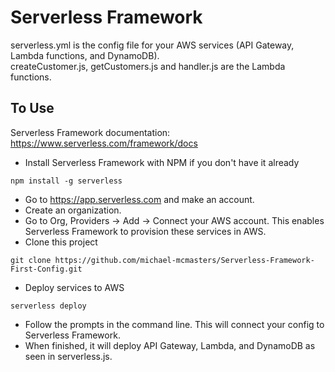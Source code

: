 # Serverless Framework

serverless.yml is the config file for your AWS services (API Gateway, Lambda functions, and DynamoDB).
<br />
createCustomer.js, getCustomers.js and handler.js are the Lambda functions.

## To Use

Serverless Framework documentation: https://www.serverless.com/framework/docs

- Install Serverless Framework with NPM if you don't have it already
```
npm install -g serverless
```

- Go to https://app.serverless.com and make an account.
- Create an organization.
- Go to Org, Providers -> Add -> Connect your AWS account. This enables Serverless Framework to provision these services in AWS.
- Clone this project

```
git clone https://github.com/michael-mcmasters/Serverless-Framework-First-Config.git
```

- Deploy services to AWS
```
serverless deploy
```

- Follow the prompts in the command line. This will connect your config to Serverless Framework.
- When finished, it will deploy API Gateway, Lambda, and DynamoDB as seen in serverless.js.
